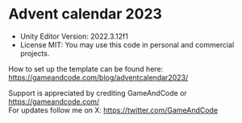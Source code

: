 # Advent calendar 2023
- Unity Editor Version: 2022.3.12f1
- License MIT: You may use this code in personal and commercial projects.

How to set up the template can be found here: https://gameandcode.com/blog/adventcalendar2023/

Support is appreciated by crediting GameAndCode or https://gameandcode.com/  
For updates follow me on X: https://twitter.com/GameAndCode 
